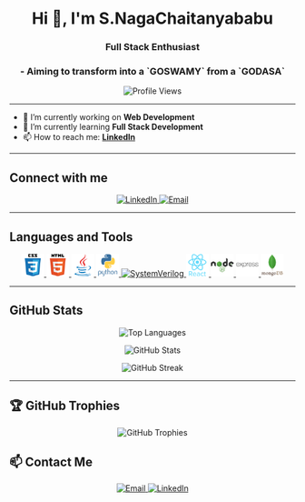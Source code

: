 <h1 align="center">Hi 👋, I'm S.NagaChaitanyababu</h1>
<h3 align="center">Full Stack Enthusiast</h3>
<h3  align="center"> - Aiming to transform into a `GOSWAMY` from a `GODASA` </h3>
<p align="center">
  <img src="https://komarev.com/ghpvc/?username=Nagachaitanyababusiga&style=flat-square&color=blue" alt="Profile Views" />
</p>

---

- 🔭 I’m currently working on **Web Development**
- 🌱 I’m currently learning **Full Stack Development**
- 📫 How to reach me: **[LinkedIn](https://www.linkedin.com/in/naga-chaitanya-babu-siga/)**

---

## Connect with me
<p align="center">
  <a href="https://www.linkedin.com/in/naga-chaitanya-babu-siga/" target="_blank">
    <img src="https://raw.githubusercontent.com/rahuldkjain/github-profile-readme-generator/master/src/images/icons/Social/linked-in-alt.svg" alt="LinkedIn" height="30" width="40" />
  </a>
  <a href="mailto:nagachaitanyababusiga@gmail.com">
    <img src="https://cdn4.iconfinder.com/data/icons/social-media-logos-6/512/112-gmail_email_mail-512.png" alt="Email" height="30" width="40" />
  </a>
</p>

---

## Languages and Tools
<p align="center">
  <a href="https://www.w3schools.com/css/" target="_blank" rel="noreferrer">
    <img src="https://raw.githubusercontent.com/devicons/devicon/master/icons/css3/css3-original-wordmark.svg" alt="CSS3" width="40" height="40"/>
  </a>
  <a href="https://www.w3.org/html/" target="_blank" rel="noreferrer">
    <img src="https://raw.githubusercontent.com/devicons/devicon/master/icons/html5/html5-original-wordmark.svg" alt="HTML5" width="40" height="40"/>
  </a>
  <a href="https://www.java.com" target="_blank" rel="noreferrer">
    <img src="https://raw.githubusercontent.com/devicons/devicon/master/icons/java/java-original.svg" alt="Java" width="40" height="40"/>
  </a>
  <a href="https://www.python.org" target="_blank" rel="noreferrer">
    <img src="https://raw.githubusercontent.com/devicons/devicon/master/icons/python/python-original-wordmark.svg" alt="Python" width="40" height="40"/>
  </a>
  <a href="https://www.chipverify.com/tutorials/systemverilog" target="_blank" rel="noreferrer">
    <img src="https://eirikpre.gallerycdn.vsassets.io/extensions/eirikpre/systemverilog/0.13.9/1705538304159/Microsoft.VisualStudio.Services.Icons.Default" alt="SystemVerilog" width="40" height="40"/>
  </a>
  <a href="https://reactjs.org/" target="_blank" rel="noreferrer">
    <img src="https://raw.githubusercontent.com/devicons/devicon/master/icons/react/react-original-wordmark.svg" alt="ReactJS" width="40" height="40"/>
  </a>
  <a href="https://nodejs.org/" target="_blank" rel="noreferrer">
    <img src="https://raw.githubusercontent.com/devicons/devicon/master/icons/nodejs/nodejs-original-wordmark.svg" alt="NodeJS" width="40" height="40"/>
  </a>
  <a href="https://expressjs.com/" target="_blank" rel="noreferrer">
    <img src="https://raw.githubusercontent.com/devicons/devicon/master/icons/express/express-original-wordmark.svg" alt="ExpressJS" width="40" height="40"/>
  </a>
  <a href="https://www.mongodb.com/" target="_blank" rel="noreferrer">
    <img src="https://raw.githubusercontent.com/devicons/devicon/master/icons/mongodb/mongodb-original-wordmark.svg" alt="MongoDB" width="40" height="40"/>
  </a>
</p>

---

## GitHub Stats
<p align="center">
  <img src="https://github-readme-stats.vercel.app/api/top-langs?username=Nagachaitanyababusiga&show_icons=true&locale=en&layout=compact&theme=blue-green" alt="Top Languages" />
</p>
<p align="center">
  <img src="https://github-readme-stats.vercel.app/api?username=Nagachaitanyababusiga&show_icons=true&locale=en&theme=radical" alt="GitHub Stats" />
</p>
<p align="center">
  <img src="https://github-readme-streak-stats.herokuapp.com/?user=Nagachaitanyababusiga&theme=blue-green" alt="GitHub Streak" />
</p>

---

## 🏆 GitHub Trophies
<p align="center">
  <img src="https://github-profile-trophy.vercel.app/?username=Nagachaitanyababusiga&theme=onedark&no-frame=true&margin-w=15" alt="GitHub Trophies" />
</p>


## 📫 Contact Me
<p align="center">
  <a href="mailto:nagachaitanyababusiga@gmail.com">
    <img src="https://img.shields.io/badge/Email-D14836?style=for-the-badge&logo=gmail&logoColor=white" alt="Email" />
  </a>
  <a href="https://www.linkedin.com/in/naga-chaitanya-babu-siga/" target="_blank">
    <img src="https://img.shields.io/badge/LinkedIn-0A66C2?style=for-the-badge&logo=linkedin&logoColor=white" alt="LinkedIn" />
  </a>
</p>
